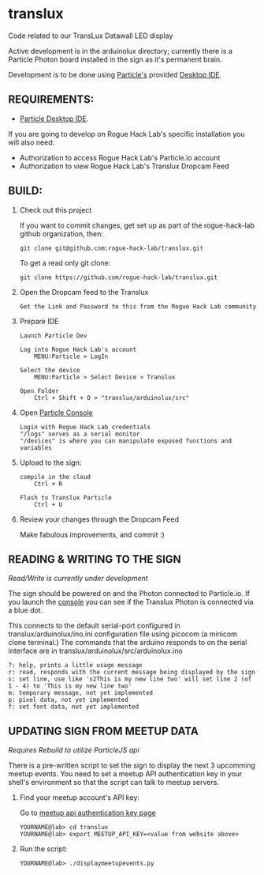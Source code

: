 translux
========

Code related to our TransLux Datawall LED display

Active development is in the arduinolux directory; currently there is a
Particle Photon board installed in the sign as it's permanent brain.

Development is to be done using [Particle's](particle.io) provided [Desktop IDE](https://www.particle.io/products/development-tools/particle-desktop-ide).

REQUIREMENTS:
-------------

- [Particle Desktop IDE](https://www.particle.io/products/development-tools/particle-desktop-ide).

If you are going to develop on Rogue Hack Lab's specific installation you will also need:
- Authorization to access Rogue Hack Lab's Particle.io account
- Authorization to view Rogue Hack Lab's Translux Dropcam Feed

BUILD:
------

1.  Check out this project

    If you want to commit changes, get set up as part of the rogue-hack-lab
    github organization, then:
    
        git clone git@github.com:rogue-hack-lab/translux.git
    
    To get a read only git clone:
    
        git clone https://github.com/rogue-hack-lab/translux.git

2.  Open the Dropcam feed to the Translux

        Get the Link and Password to this from the Rogue Hack Lab community

3.  Prepare IDE
        
        Launch Particle Dev

        Log into Rogue Hack Lab's account    
            MENU:Particle > LogIn

        Select the device
            MENU:Particle > Select Device > Translux

        Open Folder 
            Ctrl + Shift + O > "translux/arduinolux/src"

4.  Open [Particle Console](https://console.particle.io/logs)

        Login with Rogue Hack Lab credentials
        "/logs" serves as a serial monitor
        "/devices" is where you can manipulate exposed functions and variables

5.  Upload to the sign:
    
        compile in the cloud
            Ctrl + R
        
        Flash to Translux Particle
            Ctrl + U

6.  Review your changes through the Dropcam Feed

    Make fabulous improvements, and commit :)



READING & WRITING TO THE SIGN
-----------------------------
*Read/Write is currently under development*

The sign should be powered on and the Photon connected to Particle.io.
If you launch the [console](https://console.particle.io/devices) you can 
see if the Translux Photon is connected via a blue dot.

This connects to the default serial-port configured in translux/arduinolux/ino.ini 
configuration file using picocom (a minicom clone terminal.) The commands that the 
arduino responds to on the serial interface are in translux/arduinolux/src/arduinolux.ino

    ?: help, prints a little usage message
    r: read, responds with the current message being displayed by the sign
    s: set line, use like 's2This is my new line two' will set line 2 (of 1 - 4) to 'This is my new line two'
    m: temporary message, not yet implemented
    p: pixel data, not yet implemented
    f: set font data, not yet implemented

UPDATING SIGN FROM MEETUP DATA
------------------------------
*Requires Rebuild to utilize ParticleJS api*

There is a pre-written script to set the sign to display the next 3 upcomming meetup events.
You need to set a meetup API authentication key in your shell's environment so that the 
script can talk to meetup servers.

1.  Find your meetup account's API key:
    
    Go to [meetup api authentication key page](http://www.meetup.com/meetup_api/key/)

        YOURNAME@lab> cd translux
        YOURNAME@lab> export MEETUP_API_KEY=<value from website above>

2.  Run the script:
    
        YOURNAME@lab> ./displaymeetupevents.py

